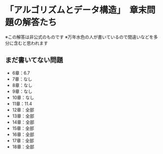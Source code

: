 # 「アルゴリズムとデータ構造」　章末問題の解答たち
※この解答は非公式のものです
※万年水色の人が書いているので間違いなどを多分に含むと思われます

## まだ書いてない問題
- 6章：6.7
- 7章：なし
- 8章：なし
- 9章：なし
- 10章：なし
- 11章：11.4
- 12章：全部
- 13章：全部
- 14章：全部
- 15章：全部
- 16章：全部
- 17章：全部
- 18章：全部
